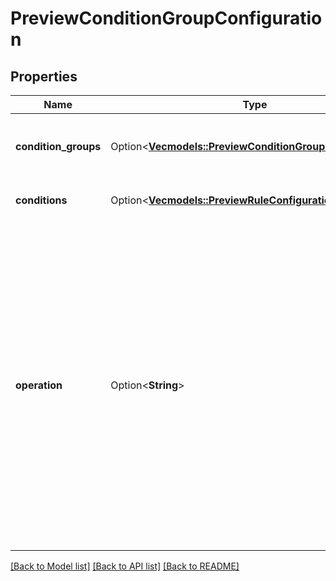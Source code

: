 # PreviewConditionGroupConfiguration

## Properties

Name | Type | Description | Notes
------------ | ------------- | ------------- | -------------
**condition_groups** | Option<[**Vec<models::PreviewConditionGroupConfiguration>**](PreviewConditionGroupConfiguration.md)> | The nested conditions of the condition group. | [optional]
**conditions** | Option<[**Vec<models::PreviewRuleConfiguration>**](PreviewRuleConfiguration.md)> | The rules for this condition. | [optional]
**operation** | Option<**String**> | Determines how the conditions in the group are evaluated. Accepts either `ANY` or `ALL`. If `ANY` is used, at least one condition in the group must be true for the group to evaluate to true. If `ALL` is used, all conditions in the group must be true for the group to evaluate to true. | [optional]

[[Back to Model list]](../README.md#documentation-for-models) [[Back to API list]](../README.md#documentation-for-api-endpoints) [[Back to README]](../README.md)


